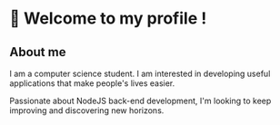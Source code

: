 # 👋 Welcome to my profile ! 

## About me
I am a computer science student.
I am interested in developing useful applications that make people's lives easier.

Passionate about NodeJS back-end development, I'm looking to keep improving and discovering new horizons.
